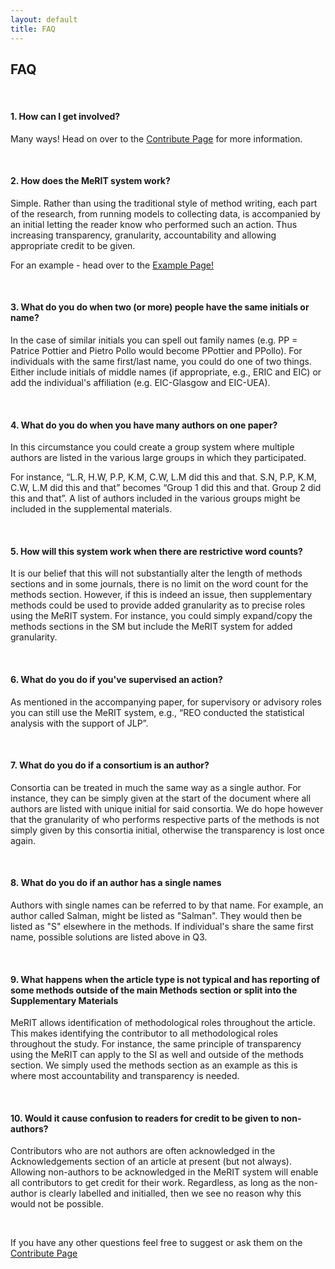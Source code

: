 ```yaml
---
layout: default
title: FAQ
---
```



<h2>FAQ</h2>

<br>

<h4> 1. How can I get involved? </h4>

Many ways! Head on over to the [Contribute Page](https://eivimeycook.github.io/MeRIT/Contribute.html) for more information.

<br>

<h4> 2. How does the MeRIT system work? </h4>

Simple. Rather than using the traditional style of method writing, each part of the research, from running models to collecting data, is accompanied by an initial letting the reader know who performed such an action. Thus increasing transparency, granularity, accountability and allowing appropriate credit to be given.

For an example - head over to the [Example Page!](https://eivimeycook.github.io/MeRIT/Community_Examples.html)

<br>

<h4>  3. What do you do when two (or more) people have the same initials or name? </h4>

In the case of similar initials you can spell out family names (e.g. PP = Patrice Pottier and Pietro Pollo would become PPottier and PPollo).
For individuals with the same first/last name, you could do one of two things. Either include initials of middle names (if appropriate, e.g., ERIC and EIC) or add the individual's affiliation (e.g. EIC-Glasgow and EIC-UEA).

<br>

<h4>  4. What do you do when you have many authors on one paper? </h4>

In this circumstance you could create a group system where multiple authors are listed in the various large groups in which they participated. 

For instance, “L.R, H.W, P.P, K.M, C.W, L.M did this and that. S.N, P.P, K.M, C.W, L.M did this and that” becomes “Group 1 did this and that. Group 2 did this and that”. A list of authors included in the various groups might be included in the supplemental materials.

<br>

<h4>  5. How will this system work when there are restrictive word counts? </h4>

It is our belief that this will not substantially alter the length of methods sections and in some journals, there is no limit on the word count for the methods section. However, if this is indeed an issue, then supplementary methods could be used to provide added granularity as to precise roles using the MeRIT system. For instance, you could simply expand/copy the methods sections in the SM but include the MeRIT system for added granularity. 

<br>

<h4>  6. What do you do if you've supervised an action? </h4>

As mentioned in the accompanying paper, for supervisory or advisory roles you can still use the MeRIT system, e.g., “REO conducted the statistical analysis with the support of JLP”.

<br>

<h4>  7. What do you do if a consortium is an author? </h4>

Consortia can be treated in much the same way as a single author. For instance, they can be simply given at the start of the document where all authors are listed with unique initial for said consortia. We do hope however that the granularity of who performs respective parts of the methods is not simply given by this consortia initial, otherwise the transparency is lost once again.

<br>

<h4>  8. What do you do if an author has a single names </h4>

Authors with single names can be referred to by that name. For example, an author called Salman, might be listed as "Salman". They would then be listed as "S" elsewhere in the methods. If individual's share the same first name, possible solutions are listed above in Q3.

<br>

<h4>  9. What happens when the article type is not typical and has reporting of some methods outside of the main Methods section or split into the Supplementary Materials </h4>

MeRIT allows identification of methodological roles throughout the article. This makes identifying the contributor to all methodological roles throughout the study. For instance, the same principle of transparency using the MeRIT can apply to the SI as well and outside of the methods section. We simply used the methods section as an example as this is where most accountability and transparency is needed.

<br>

<h4>  10. Would it cause confusion to readers for credit to be given to non-authors? </h4>

Contributors who are not authors are often acknowledged in the Acknowledgements section of an article at present (but not always). Allowing non-authors to be acknowledged in the MeRIT system will enable all contributors to get credit for their work. Regardless, as long as the non-author is clearly labelled and initialled, then we see no reason why this would not be possible.


<br>

If you have any other questions feel free to suggest or ask them on the [Contribute Page](http://www.merit.help/Contribute.html)
